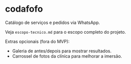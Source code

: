 # codafofo

Catálogo de serviços e pedidos via WhatsApp.

Veja `escopo-tecnico.md` para o escopo completo do projeto.

Extras opcionais (fora do MVP):

- Galeria de antes/depois para mostrar resultados.
- Carrossel de fotos da clínica para melhorar a imersão.
